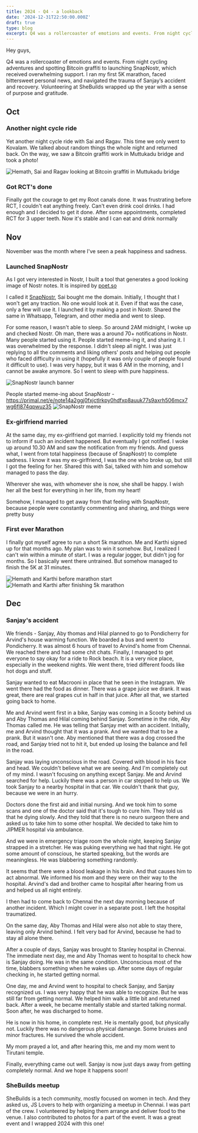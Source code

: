```yaml
---
title: 2024 - Q4 - a lookback
date: '2024-12-31T22:50:00.000Z'
draft: true
type: blog
excerpt: Q4 was a rollercoaster of emotions and events. From night cycling adventures and spotting Bitcoin graffiti to launching SnapNostr, which received overwhelming support. I ran my first 5K marathon, faced bittersweet personal news, and navigated the trauma of Sanjay’s accident and recovery. Volunteering at SheBuilds wrapped up the year with a sense of purpose and gratitude.
---
```


Hey guys,

Q4 was a rollercoaster of emotions and events. From night cycling adventures and spotting Bitcoin graffiti to launching SnapNostr, which received overwhelming support. I ran my first 5K marathon, faced bittersweet personal news, and navigated the trauma of Sanjay’s accident and recovery. Volunteering at SheBuilds wrapped up the year with a sense of purpose and gratitude.

## Oct
### Another night cycle ride
Yet another night cycle ride with Sai and Ragav. This time we only went to Kovalam. We talked about random things the whole night and returned back. On the way, we saw a Bitcoin graffiti work in Muttukadu bridge and took a photo!

![Hemath, Sai and Ragav looking at Bitcoin graffiti in Muttukadu bridge](/images/2024-lookback/hemath-sai-ragav-looking-at-bitcoin-graffiti-near-muttukaadu-bridge.jpeg)

### Got RCT's done
Finally got the courage to get my Root canals done. It was frustrating before RCT, I couldn't eat anything freely. Can't even drink cool drinks. I had enough and I decided to get it done. After some appointments, completed RCT for 3 upper teeth. Now it's stable and I can eat and drink normally

## Nov
November was the month where I've seen a peak happiness and sadness.

### Launched SnapNostr
As I got very interested in Nostr, I built a tool that generates a good looking image of Nostr notes. It is inspired by [poet.so](https://poet.so)

I called it [SnapNostr](https://snapnostr.app), Sai bought me the domain. Initially, I thought that I won't get any traction. No one would look at it. Even if that was the case, only a few will use it. I launched it by making a post in Nostr. Shared the same in Whatsapp, Telegram, and other media and went to sleep.

For some reason, I wasn't able to sleep. So around 2AM midnight, I woke up and checked Nostr. Oh man, there was a around 70+ notifications in Nostr. Many people started using it. People started meme-ing it, and sharing it. I was overwhelmed by the response. I didn't sleep all night. I was just replying to all the comments and liking others' posts and helping out people who faced difficulty in using it (hopefully it was only couple of people found it difficult to use). I was very happy, but it was 6 AM in the morning, and I cannot be awake anymore. So I went to sleep with pure happiness.

![SnapNostr launch banner](/images/2024-lookback/Snapnostr-banner.png)

People started meme-ing about SnapNostr - https://primal.net/e/note14a2ggj0fxjctlrkpy0hdfxp8auuk77s9axrh506mcx7wg6fl874qpwuz35
![SnapNostr meme](/images/2024-lookback/snapnostr-meme.jpeg)

### Ex-girlfriend married
At the same day, my ex-girlfriend got married. I explicitly told my friends not to inform if such an incident happened. But eventually I got notified. I woke up around 10.30 AM and saw the notification from my friends. And guess what, I went from total happiness (because of SnapNostr) to complete sadness. I know it was my ex-girlfriend, I was the one who broke up, but still I got the feeling for her. Shared this with Sai, talked with him and somehow managed to pass the day.

Wherever she was, with whomever she is now, she shall be happy. I wish her all the best for everything in her life, from my heart!

Somehow, I managed to get away from that feeling with SnapNostr, because people were constantly commenting and sharing, and things were pretty busy

### First ever Marathon
I finally got myself agree to run a short 5k marathon. Me and Karthi signed up for that months ago. My plan was to win it somehow. But, I realized I can't win within a minute of start. I was a regular jogger, but didn't jog for months. So I basically went there untrained. But somehow managed to finish the 5K at 31 minutes.

![Hemath and Karthi before marathon start](/images/2024-lookback/hemath-karthi-before-5k-marathon.jpeg)
![Hemath and Karthi after finishing 5k marathon](/images/2024-lookback/hemath-karthi-after-finishing-5k-marathon.jpeg)

## Dec
### Sanjay's accident
We friends - Sanjay, Aby thomas and Hilal planned to go to Pondicherry for Arvind's house warming function. We boarded a bus and went to Pondicherry. It was almost 6 hours of travel to Arvind's home from Chennai. We reached there and had some chit chats. Finally, I managed to get everyone to say okay for a ride to Rock beach. It is a very nice place, especially in the weekend nights. We went there, tried different foods like hot dogs and stuff.

Sanjay wanted to eat Macrooni in place that he seen in the Instagram. We went there had the food as dinner. There was a grape juice we drank. It was great, there are real grapes cut in half in that juice. After all that, we started going back to home.

Me and Arvind went first in a bike, Sanjay was coming in a Scooty behind us and Aby Thomas and Hilal coming behind Sanjay. Sometime in the ride, Aby Thomas called me. He was telling that Sanjay met with an accident. Initially, me and Arvind thought that it was a prank. And we wanted that to be a prank. But it wasn't one. Aby mentioned that there was a dog crossed the road, and Sanjay tried not to hit it, but ended up losing the balance and fell in the road.

Sanjay was laying unconscious in the road. Covered with blood in his face and head. We couldn't believe what we are seeing. And I'm completely out of my mind. I wasn't focusing on anything except Sanjay. Me and Arvind searched for help. Luckily there was a person in car stepped to help us. We took Sanjay to a nearby hospital in that car. We couldn't thank that guy, because we were in an hurry.

Doctors done the first aid and initial nursing. And we took him to some scans and one of the doctor said that it's tough to cure him. They told us that he dying slowly. And they told that there is no neuro surgeon there and asked us to take him to some other hospital. We decided to take him to JIPMER hospital via ambulance.

And we were in emergency triage room the whole night, keeping Sanjay strapped in a stretcher. He was puking everything we had that night. He got some amount of conscious, he started speaking, but the words are meaningless. He was blabbering something randomly.

It seems that there were a blood leakage in his brain. And that causes him to act abnormal. We informed his mom and they were on their way to the hospital. Arvind's dad and brother came to hospital after hearing from us and helped us all night entirely.

I then had to come back to Chennai the next day morning because of another incident. Which I might cover in a separate post. I left the hospital traumatized.

On the same day, Aby Thomas and Hilal were also not able to stay there, leaving only Arvind behind. I felt very bad for Arvind, because he had to stay all alone there.

After a couple of days, Sanjay was brought to Stanley hospital in Chennai. The immediate next day, me and Aby Thomas went to hospital to check how is Sanjay doing. He was in the same condition. Unconscious most of the time, blabbers something when he wakes up. After some days of regular checking in, he started getting normal.

One day, me and Arvind went to hospital to check Sanjay, and Sanjay recognized us. I was very happy that he was able to recognize. But he was still far from getting normal. We helped him walk a little bit and returned back. After a week, he became mentally stable and started talking normal. Soon after, he was discharged to home.

He is now in his home, in complete rest. He is mentally good, but physically not. Luckily there was no dangerous physical damange. Some bruises and minor fractures. He survived the whole accident.

My mom prayed a lot, and after hearing this, me and my mom went to Tirutani temple.

Finally, everything came out well. Sanjay is now just days away from getting completely normal. And we hope it happens soon!

### SheBuilds meetup
SheBuilds is a tech community, mostly focused on women in tech. And they asked us, JS Lovers to help with organizing a meetup in Chennai. I was part of the crew. I volunteered by helping them arrange and deliver food to the venue. I also contributed to photos for a part of the event. It was a great event and I wrapped 2024 with this one!
